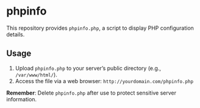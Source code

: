 # phpinfo

This repository provides `phpinfo.php`, a script to display PHP configuration details.

## Usage

1. Upload `phpinfo.php` to your server’s public directory (e.g., `/var/www/html/`).
2. Access the file via a web browser: `http://yourdomain.com/phpinfo.php`

**Remember**: Delete `phpinfo.php` after use to protect sensitive server information.
